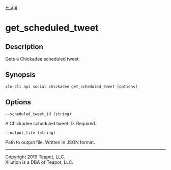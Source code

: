 [<- api](../../../api/index.md)

# get_scheduled_tweet

## Description

Gets a Chickadee scheduled tweet.

## Synopsis

```
xln-cli api social chickadee get_scheduled_tweet [options]
```

## Options

`--scheduled_tweet_id (string)`

A Chickadee scheduled tweet ID. Required.

`--output_file (string)`

Path to output file. Written in JSON format.

---
Copyright 2019 Teapot, LLC.  
Xilution is a DBA of Teapot, LLC.
